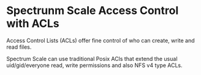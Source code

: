 Spectrunm Scale Access Control with ACLs
========================================

Access Control Lists (ACLs) offer fine control of who can create, write and read files. 

Spectrum Scale can use traditional Posix ACls that extend the usual uid/gid/everyone read, write permissions and also NFS v4 type ACLs.
